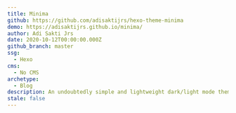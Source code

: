```yaml
---
title: Minima
github: https://github.com/adisaktijrs/hexo-theme-minima
demo: https://adisaktijrs.github.io/minima/
author: Adi Sakti Jrs
date: 2020-10-12T00:00:00.000Z
github_branch: master
ssg:
  - Hexo
cms:
  - No CMS
archetype:
  - Blog
description: An undoubtedly simple and lightweight dark/light mode theme for Hexo
stale: false
---
```

